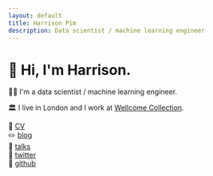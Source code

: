 ```yaml
---
layout: default
title: Harrison Pim
description: Data scientist / machine learning engineer
---
```


# 👋 Hi, I'm Harrison.

👨‍🔬 I'm a data scientist / machine learning engineer.

🏛️ I live in London and I work at [Wellcome Collection](https://wellcomecollection.org/).

📄 [CV](/cv)  
✏️ [blog](/blog)  
👄 [talks](/talks)  
🐓 [twitter](https://twitter.com/hmpim)  
🤖 [github](https://github.com/harrisonpim)

